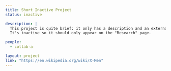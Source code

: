 ```yaml
---
title: Short Inactive Project
status: inactive

description: |
  This project is quite brief: it only has a description and an external link.
  It's inactive so it should only appear on the "Research" page.

people:
  - collab-a

layout: project
link: "https://en.wikipedia.org/wiki/X-Men"
---
```

